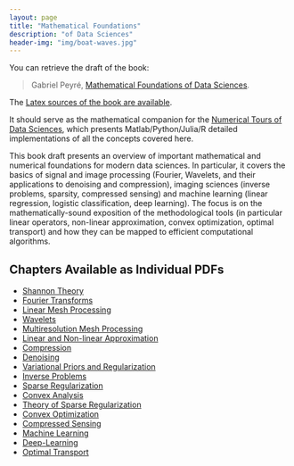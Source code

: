```yaml
---
layout: page
title: "Mathematical Foundations"
description: "of Data Sciences"
header-img: "img/boat-waves.jpg"
---
```


You can retrieve the draft of the book:

> Gabriel Peyré, [Mathematical Foundations of Data Sciences](book-sources/FundationsDataScience.pdf).

The [Latex sources of the book are available](https://github.com/mathematical-tours/mathematical-tours.github.io/tree/master/book-sources).

It should serve as the mathematical companion for the [Numerical Tours of Data Sciences](http://www.numerical-tours.com), which presents Matlab/Python/Julia/R detailed implementations of all the concepts covered here.

This book draft presents an overview of important mathematical and numerical foundations for modern data sciences.  In particular, it covers the basics of signal and image processing (Fourier, Wavelets, and their applications to denoising and compression), imaging sciences (inverse problems, sparsity, compressed sensing) and machine learning (linear regression, logistic classification, deep learning). The focus is on the mathematically-sound exposition of the methodological tools (in particular linear operators, non-linear approximation, convex optimization, optimal transport) and how they can be mapped to efficient computational algorithms.

Chapters Available as Individual PDFs
----------------

- [Shannon Theory](book-sources/chapters-pdf/shannon.pdf)
- [Fourier Transforms](book-sources/chapters-pdf/fourier.pdf)
- [Linear Mesh Processing](book-sources/chapters-pdf/meshes.pdf)
- [Wavelets](book-sources/chapters-pdf/wavelets.pdf)
- [Multiresolution Mesh Processing](book-sources/chapters-pdf/meshes-multires.pdf)
- [Linear and Non-linear Approximation](book-sources/chapters-pdf/approximation.pdf)
- [Compression](book-sources/chapters-pdf/compression.pdf)
- [Denoising](book-sources/chapters-pdf/denoising.pdf)
- [Variational Priors and Regularization](book-sources/chapters-pdf/variational-priors.pdf)
- [Inverse Problems](book-sources/chapters-pdf/inverse-problems.pdf)
- [Sparse Regularization](book-sources/chapters-pdf/sparse-regularization.pdf)
- [Convex Analysis](book-sources/chapters-pdf/convex-analysis.pdf)
- [Theory of Sparse Regularization](book-sources/chapters-pdf/sparse-theory.pdf)
- [Convex Optimization](book-sources/chapters-pdf/convex-optimization.pdf)
- [Compressed Sensing](book-sources/chapters-pdf/compressed-sensing.pdf)
- [Machine Learning](book-sources/chapters-pdf/machine-learning.pdf)
- [Deep-Learning](book-sources/chapters-pdf/deep-learning.pdf)
- [Optimal Transport](book-sources/chapters-pdf/optimal-transport.pdf)
